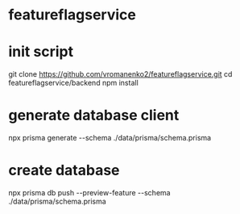 # featureflagservice
# init script
git clone https://github.com/vromanenko2/featureflagservice.git 
cd featureflagservice/backend 
npm install 
# generate database client
npx prisma generate --schema ./data/prisma/schema.prisma
# create database
npx prisma db push --preview-feature --schema ./data/prisma/schema.prisma
